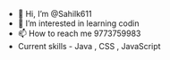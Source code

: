 - 👋 Hi, I’m @Sahilk611
- 👀 I’m interested in learning codin
- 📫 How to reach me 9773759983
- Current skills - Java , CSS , JavaScript

<!---
Sahilk611/Sahilk611 is a ✨ special ✨ repository because its `README.md` (this file) appears on your GitHub profile.
You can click the Preview link to take a look at your changes.
--->
